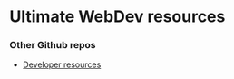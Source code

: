 # Ultimate WebDev resources

### Other Github repos
- [Developer resources](https://github.com/codingknite/frontend-development)
